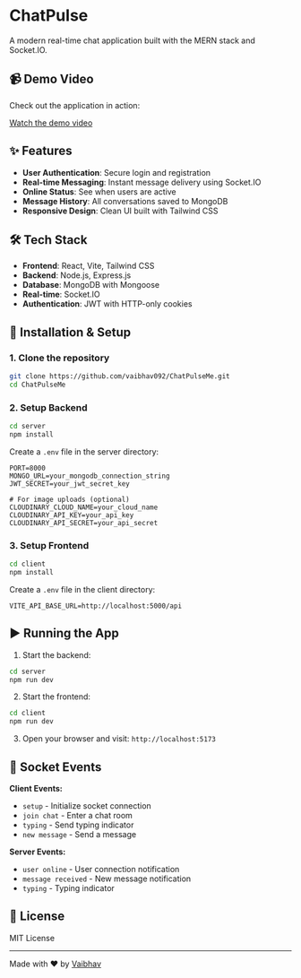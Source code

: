 # ChatPulse

A modern real-time chat application built with the MERN stack and Socket.IO.

## 📹 Demo Video

Check out the application in action:

[Watch the demo video](https://drive.google.com/file/d/1_FaZaW6x7XltqeCrLtVhj96VZ9_myOgA/view?usp=sharing)

## ✨ Features

- **User Authentication**: Secure login and registration
- **Real-time Messaging**: Instant message delivery using Socket.IO
- **Online Status**: See when users are active
- **Message History**: All conversations saved to MongoDB
- **Responsive Design**: Clean UI built with Tailwind CSS

## 🛠️ Tech Stack

- **Frontend**: React, Vite, Tailwind CSS
- **Backend**: Node.js, Express.js
- **Database**: MongoDB with Mongoose
- **Real-time**: Socket.IO
- **Authentication**: JWT with HTTP-only cookies

## 🚀 Installation & Setup

### 1. Clone the repository
```bash
git clone https://github.com/vaibhav092/ChatPulseMe.git
cd ChatPulseMe
```

### 2. Setup Backend
```bash
cd server
npm install
```

Create a `.env` file in the server directory:
```
PORT=8000
MONGO_URL=your_mongodb_connection_string
JWT_SECRET=your_jwt_secret_key

# For image uploads (optional)
CLOUDINARY_CLOUD_NAME=your_cloud_name
CLOUDINARY_API_KEY=your_api_key
CLOUDINARY_API_SECRET=your_api_secret
```

### 3. Setup Frontend
```bash
cd client
npm install
```

Create a `.env` file in the client directory:
```
VITE_API_BASE_URL=http://localhost:5000/api
```

## ▶️ Running the App

1. Start the backend:
```bash
cd server
npm run dev
```

2. Start the frontend:
```bash
cd client
npm run dev
```

3. Open your browser and visit: `http://localhost:5173`

## 🔌 Socket Events

**Client Events:**
- `setup` - Initialize socket connection
- `join chat` - Enter a chat room
- `typing` - Send typing indicator
- `new message` - Send a message

**Server Events:**
- `user online` - User connection notification
- `message received` - New message notification
- `typing` - Typing indicator

## 📄 License

MIT License

---

Made with ❤️ by [Vaibhav](https://github.com/vaibhav092)
